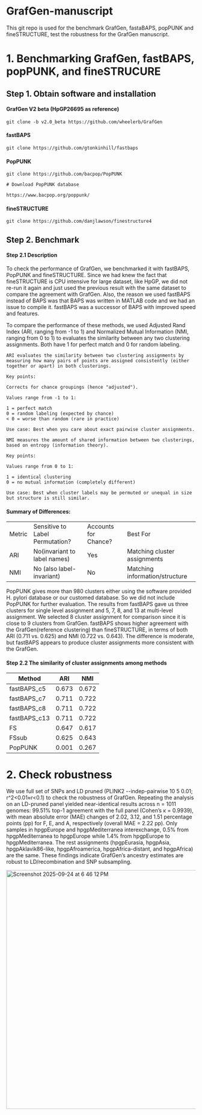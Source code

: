 # GrafGen-manuscript

This git repo is used for the benchmark GrafGen, fastaBAPS, popPUNK and fineSTRUCTURE, test the robustness for the GrafGen manuscript.

# 1. Benchmarking GrafGen, fastBAPS, popPUNK, and fineSTRUCURE

## Step 1. Obtain software and installation

#### GrafGen V2 beta (HpGP26695 as reference)
```
git clone -b v2.0_beta https://github.com/wheelerb/GrafGen
```

#### fastBAPS
```
git clone https://github.com/gtonkinhill/fastbaps
```

#### PopPUNK
```
git clone https://github.com/bacpop/PopPUNK

# Download PopPUNK database

https://www.bacpop.org/poppunk/
```

#### fineSTRUCTURE
```
git clone https://github.com/danjlawson/finestructure4
```
## Step 2. Benchmark

#### Step 2.1 Description
To check the performance of GrafGen, we benchmarked it with fastBAPS, PopPUNK and fineSTRUCTURE. Since we had knew the fact that fineSTRUCTURE is CPU intensive for large dataset, like HpGP, we did not re-run it again and just used the previous result with the same dataset to compare the agreement with GrafGen.  Also, the reason we used fastBAPS instead of BAPS was that BAPS was written in MATLAB code and we had an issue to compile it. fastBAPS was a successor of BAPS with improved speed and features.

To compare the performance of these methods, we used Adjusted Rand Index (ARI, ranging from -1 to 1) and Normalized Mutual Information (NMI, ranging from 0 to 1) to evaluates the similarity between any two clustering assignments. Both have 1 for perfect match and 0 for random labeling. 

```
ARI evaluates the similarity between two clustering assignments by measuring how many pairs of points are assigned consistently (either together or apart) in both clusterings.

Key points:

Corrects for chance groupings (hence "adjusted").

Values range from -1 to 1:

1 = perfect match
0 = random labeling (expected by chance)
< 0 = worse than random (rare in practice)

Use case: Best when you care about exact pairwise cluster assignments.
```

```
NMI measures the amount of shared information between two clusterings, based on entropy (information theory).

Key points:

Values range from 0 to 1:

1 = identical clustering
0 = no mutual information (completely different)

Use case: Best when cluster labels may be permuted or unequal in size but structure is still similar. 
```
#### Summary of Differences: 
|       |                               |                    |                              |
|-------|-------------------------------|--------------------|------------------------------|
|Metric |Sensitive to Label Permutation?|Accounts for Chance?|Best For                      |
|ARI    |No(invariant to label names)   |Yes                 |Matching cluster assignments  |
|NMI    |No (also label-invariant)      |No                  |Matching information/structure|


PopPUNK gives more than 980 clusters either using the software provided H. pylori database or our customed database. So we did not include PopPUNK for further evaluation. The results from fastBAPS gave us three clusters for single level assignment and 5, 7, 8, and 13 at multi-level assignment. We selected 8 cluster assignment for comparison since it is close to 9 clusters from GrafGen. fastBAPS shows higher agreement with the GrafGen(reference clustering) than fineSTRUCTURE, in terms of both ARI (0.711 vs. 0.625) and NMI (0.722 vs. 0.643). The difference is moderate, but fastBAPS appears to produce cluster assignments more consistent with the GrafGen.

#### Step 2.2 The similarity of cluster assignments among methods

|Method      |ARI  |NMI  |
|------------|-----|-----|
|fastBAPS_c5 |0.673|0.672|
|fastBAPS_c7 |0.711|0.722|
|fastBAPS_c8 |0.711|0.722|
|fastBAPS_c13|0.711|0.722|
|FS          |0.647|0.617|
|FSsub       |0.625|0.643|
|PopPUNK     |0.001|0.267|

# 2. Check robustness
We use full set of SNPs and LD pruned (PLINK2 --indep-pairwise 10 5 0.01; r^2<0.01≈r<0.1) to check the robustness of GrafGen. Repeating the analysis on an LD-pruned panel yielded near-identical results across n = 1011 genomes: 99.51% top-1 agreement with the full panel (Cohen’s κ = 0.9939), with mean absolute error (MAE) changes of 2.02, 3.12, and 1.51 percentage points (pp) for F, E, and A, respectively (overall MAE = 2.22 pp). Only samples in hpgpEurope and hpgpMediterranea interexchange, 0.5% from hpgpMediterranea to hpgpEurope while 1.4% from hpgpEurope to hpgpMediterranea.  The rest assignments (hpgpEurasia, hpgpAsia, hpgpAklavik86-like, hpgpAfroamerica, hpgpAfrica-distant, and hpgpAfrica) are the same. These findings indicate GrafGen’s ancestry estimates are robust to LD/recombination and SNP subsampling.

<img width="1308" height="633" alt="Screenshot 2025-09-24 at 6 46 12 PM" src="https://github.com/user-attachments/assets/71d5818c-5102-4b01-bda4-00390886722a" />



